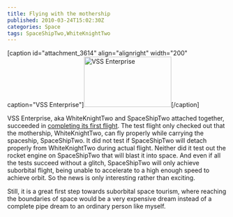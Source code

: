 ```yaml
---
title: Flying with the mothership
published: 2010-03-24T15:02:30Z
categories: Space
tags: SpaceShipTwo,WhiteKnightTwo
---
```


[caption id="attachment_3614" align="alignright" width="200" caption="VSS Enterprise"]<img src="http://blog.chungyc.org/wp-content/uploads/2010/03/4454143341_4463ef886c_o-200x115.jpg" alt="VSS Enterprise" title="VSS Enterprise" width="200" height="115" class="size-medium wp-image-3614" />[/caption]

VSS Enterprise, aka WhiteKnightTwo and SpaceShipTwo attached together, succeeded in <a href="http://www.virgingalactic.com/news/item/vss-enterprises-first-flight/">completing its first flight</a>.  The test flight only checked out that the mothership, WhiteKnightTwo, can fly properly while carrying the spaceship, SpaceShipTwo.  It did not test if SpaceShipTwo will detach properly from WhiteKnightTwo during actual flight.  Neither did it test out the rocket engine on SpaceShipTwo that will blast it into space.  And even if all the tests succeed without a glitch, SpaceShipTwo will only achieve suborbital flight, being unable to accelerate to a high enough speed to achieve orbit.  So the news is only interesting rather than exciting.

Still, it is a great first step towards suborbital space tourism, where reaching the boundaries of space would be a very expensive dream instead of a complete pipe dream to an ordinary person like myself.

